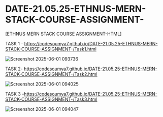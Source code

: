 # DATE-21.05.25-ETHNUS-MERN-STACK-COURSE-ASSIGNMENT-
[ETHNUS MERN STACK COURSE ASSIGNMENT-HTML]

TASK 1 - https://codesoumya7.github.io/DATE-21.05.25-ETHNUS-MERN-STACK-COURSE-ASSIGNMENT-/Task1.html

![Screenshot 2025-06-01 093736](https://github.com/user-attachments/assets/f2ea620a-0318-4ea4-b32a-18ed8891af72)

TASK 2- https://codesoumya7.github.io/DATE-21.05.25-ETHNUS-MERN-STACK-COURSE-ASSIGNMENT-/Task2.html 

![Screenshot 2025-06-01 094025](https://github.com/user-attachments/assets/e7cf1330-801f-4ee9-bcdb-19e37c6fa4bb)


TASK 3 -https://codesoumya7.github.io/DATE-21.05.25-ETHNUS-MERN-STACK-COURSE-ASSIGNMENT-/Task3.html 

![Screenshot 2025-06-01 094047](https://github.com/user-attachments/assets/d6ffbd56-bbc5-4f42-8d72-97793864b98e)
